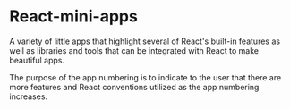 # React-mini-apps

A variety of little apps that highlight several of React's built-in features as well as libraries and tools that can be integrated with React to make beautiful apps.

The purpose of the app numbering is to indicate to the user that there are more features and React conventions utilized as the app numbering increases.
